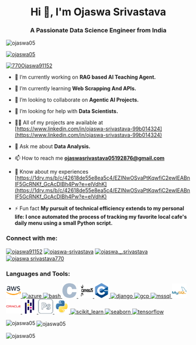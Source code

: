 <h1 align="center">Hi 👋, I'm Ojaswa Srivastava</h1>
<h3 align="center">A Passionate Data Science Engineer from India</h3>

<p align="left"> <img src="https://komarev.com/ghpvc/?username=ojaswa05&label=Profile%20views&color=0e75b6&style=flat" alt="ojaswa05" /> </p>

<p align="left"> <a href="https://github.com/ryo-ma/github-profile-trophy"><img src="https://github-profile-trophy.vercel.app/?username=ojaswa05" alt="ojaswa05" /></a> </p>

<p align="left"> <a href="https://twitter.com/770Ojaswa91152" target="blank"><img src="https://img.shields.io/twitter/follow/770Ojaswa91152?logo=twitter&style=for-the-badge" alt="770Ojaswa91152" /></a> </p>

- 🔭 I’m currently working on **RAG based AI Teaching Agent.**

- 🌱 I’m currently learning **Web Scrapping And APIs.**

- 👯 I’m looking to collaborate on **Agentic AI Projects.**

- 🤝 I’m looking for help with **Data Scientists.**

- 👨‍💻 All of my projects are available at [https://www.linkedin.com/in/ojaswa-srivastava-99b014324](https://www.linkedin.com/in/ojaswa-srivastava-99b014324)

- 💬 Ask me about **Data Analysis.**

- 📫 How to reach me **ojaswasrivastava05192876@gmail.com**

- 📄 Know about my experiences [https://1drv.ms/b/c/42618de55e8ea5c4/EZINwOSvaPtKqwfiC2ewIEABnIF5GcRNKf_GcAcDIBh4Pw?e=elVdhK](https://1drv.ms/b/c/42618de55e8ea5c4/EZINwOSvaPtKqwfiC2ewIEABnIF5GcRNKf_GcAcDIBh4Pw?e=elVdhK)

- ⚡ Fun fact **My pursuit of technical efficiency extends to my personal life: I once automated the process of tracking my favorite local cafe's daily menu using a small Python script.**

<h3 align="left">Connect with me:</h3>
<p align="left">
<a href="https://twitter.com/ojaswa91152" target="blank"><img align="center" src="https://raw.githubusercontent.com/rahuldkjain/github-profile-readme-generator/master/src/images/icons/Social/twitter.svg" alt="ojaswa91152" height="30" width="40" /></a>
<a href="https://linkedin.com/in/ojaswa-srivastava" target="blank"><img align="center" src="https://raw.githubusercontent.com/rahuldkjain/github-profile-readme-generator/master/src/images/icons/Social/linked-in-alt.svg" alt="ojaswa-srivastava" height="30" width="40" /></a>
<a href="https://instagram.com/ojaswa._.srivastava" target="blank"><img align="center" src="https://raw.githubusercontent.com/rahuldkjain/github-profile-readme-generator/master/src/images/icons/Social/instagram.svg" alt="ojaswa._.srivastava" height="30" width="40" /></a>
<a href="https://www.youtube.com/c/ojaswa srivastava770" target="blank"><img align="center" src="https://raw.githubusercontent.com/rahuldkjain/github-profile-readme-generator/master/src/images/icons/Social/youtube.svg" alt="ojaswa srivastava770" height="30" width="40" /></a>
</p>

<h3 align="left">Languages and Tools:</h3>
<p align="left"> <a href="https://aws.amazon.com" target="_blank" rel="noreferrer"> <img src="https://raw.githubusercontent.com/devicons/devicon/master/icons/amazonwebservices/amazonwebservices-original-wordmark.svg" alt="aws" width="40" height="40"/> </a> <a href="https://azure.microsoft.com/en-in/" target="_blank" rel="noreferrer"> <img src="https://www.vectorlogo.zone/logos/microsoft_azure/microsoft_azure-icon.svg" alt="azure" width="40" height="40"/> </a> <a href="https://www.gnu.org/software/bash/" target="_blank" rel="noreferrer"> <img src="https://www.vectorlogo.zone/logos/gnu_bash/gnu_bash-icon.svg" alt="bash" width="40" height="40"/> </a> <a href="https://www.cprogramming.com/" target="_blank" rel="noreferrer"> <img src="https://raw.githubusercontent.com/devicons/devicon/master/icons/c/c-original.svg" alt="c" width="40" height="40"/> </a> <a href="https://canvasjs.com" target="_blank" rel="noreferrer"> <img src="https://raw.githubusercontent.com/Hardik0307/Hardik0307/master/assets/canvasjs-charts.svg" alt="canvasjs" width="40" height="40"/> </a> <a href="https://www.w3schools.com/cpp/" target="_blank" rel="noreferrer"> <img src="https://raw.githubusercontent.com/devicons/devicon/master/icons/cplusplus/cplusplus-original.svg" alt="cplusplus" width="40" height="40"/> </a> <a href="https://www.djangoproject.com/" target="_blank" rel="noreferrer"> <img src="https://cdn.worldvectorlogo.com/logos/django.svg" alt="django" width="40" height="40"/> </a> <a href="https://cloud.google.com" target="_blank" rel="noreferrer"> <img src="https://www.vectorlogo.zone/logos/google_cloud/google_cloud-icon.svg" alt="gcp" width="40" height="40"/> </a> <a href="https://www.microsoft.com/en-us/sql-server" target="_blank" rel="noreferrer"> <img src="https://www.svgrepo.com/show/303229/microsoft-sql-server-logo.svg" alt="mssql" width="40" height="40"/> </a> <a href="https://www.mysql.com/" target="_blank" rel="noreferrer"> <img src="https://raw.githubusercontent.com/devicons/devicon/master/icons/mysql/mysql-original-wordmark.svg" alt="mysql" width="40" height="40"/> </a> <a href="https://www.oracle.com/" target="_blank" rel="noreferrer"> <img src="https://raw.githubusercontent.com/devicons/devicon/master/icons/oracle/oracle-original.svg" alt="oracle" width="40" height="40"/> </a> <a href="https://pandas.pydata.org/" target="_blank" rel="noreferrer"> <img src="https://raw.githubusercontent.com/devicons/devicon/2ae2a900d2f041da66e950e4d48052658d850630/icons/pandas/pandas-original.svg" alt="pandas" width="40" height="40"/> </a> <a href="https://www.photoshop.com/en" target="_blank" rel="noreferrer"> <img src="https://raw.githubusercontent.com/devicons/devicon/master/icons/photoshop/photoshop-line.svg" alt="photoshop" width="40" height="40"/> </a> <a href="https://www.python.org" target="_blank" rel="noreferrer"> <img src="https://raw.githubusercontent.com/devicons/devicon/master/icons/python/python-original.svg" alt="python" width="40" height="40"/> </a> <a href="https://scikit-learn.org/" target="_blank" rel="noreferrer"> <img src="https://upload.wikimedia.org/wikipedia/commons/0/05/Scikit_learn_logo_small.svg" alt="scikit_learn" width="40" height="40"/> </a> <a href="https://seaborn.pydata.org/" target="_blank" rel="noreferrer"> <img src="https://seaborn.pydata.org/_images/logo-mark-lightbg.svg" alt="seaborn" width="40" height="40"/> </a> <a href="https://www.tensorflow.org" target="_blank" rel="noreferrer"> <img src="https://www.vectorlogo.zone/logos/tensorflow/tensorflow-icon.svg" alt="tensorflow" width="40" height="40"/> </a> </p>

<p><img align="left" src="https://github-readme-stats.vercel.app/api/top-langs?username=ojaswa05&show_icons=true&locale=en&layout=compact" alt="ojaswa05" /></p>

<p>&nbsp;<img align="center" src="https://github-readme-stats.vercel.app/api?username=ojaswa05&show_icons=true&locale=en" alt="ojaswa05" /></p>

<p><img align="center" src="https://github-readme-streak-stats.herokuapp.com/?user=ojaswa05&" alt="ojaswa05" /></p>
